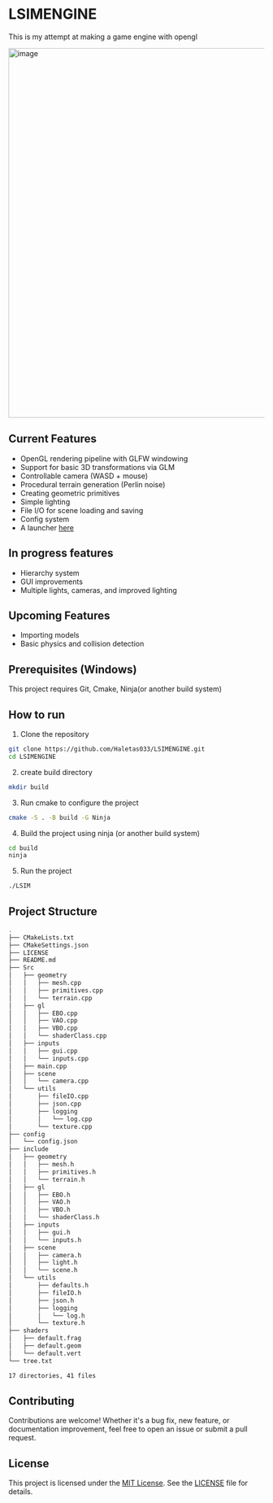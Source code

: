 # LSIMENGINE

This is my attempt at making a game engine with opengl

<img width="1147" height="727" alt="image" src="https://github.com/user-attachments/assets/9a74fad5-4774-465f-92ae-2d08e109c814" />

## Current Features
* OpenGL rendering pipeline with GLFW windowing
* Support for basic 3D transformations via GLM
* Controllable camera (WASD + mouse)
* Procedural terrain generation (Perlin noise)
* Creating geometric primitives
* Simple lighting
* File I/O for scene loading and saving
* Config system
* A launcher [here](https://github.com/Haletas033/LSIMLAUNCHER)

## In progress features
- Hierarchy system
- GUI improvements
- Multiple lights, cameras, and improved lighting

## Upcoming Features
- Importing models
- Basic physics and collision detection

## Prerequisites (Windows)
This project requires Git, Cmake, Ninja(or another build system)
## How to run
1. Clone the repository
```bash
git clone https://github.com/Haletas033/LSIMENGINE.git
cd LSIMENGINE
```
2. create build directory
```bash
mkdir build
```
3. Run cmake to configure the project
```bash
cmake -S . -B build -G Ninja
```
4. Build the project using ninja (or another build system)
```bash
cd build
ninja
```
5. Run the project
```bash
./LSIM
```
## Project Structure
<!-- TREE_START -->
```bash
.
├── CMakeLists.txt
├── CMakeSettings.json
├── LICENSE
├── README.md
├── Src
│   ├── geometry
│   │   ├── mesh.cpp
│   │   ├── primitives.cpp
│   │   └── terrain.cpp
│   ├── gl
│   │   ├── EBO.cpp
│   │   ├── VAO.cpp
│   │   ├── VBO.cpp
│   │   └── shaderClass.cpp
│   ├── inputs
│   │   ├── gui.cpp
│   │   └── inputs.cpp
│   ├── main.cpp
│   ├── scene
│   │   └── camera.cpp
│   └── utils
│       ├── fileIO.cpp
│       ├── json.cpp
│       ├── logging
│       │   └── log.cpp
│       └── texture.cpp
├── config
│   └── config.json
├── include
│   ├── geometry
│   │   ├── mesh.h
│   │   ├── primitives.h
│   │   └── terrain.h
│   ├── gl
│   │   ├── EBO.h
│   │   ├── VAO.h
│   │   ├── VBO.h
│   │   └── shaderClass.h
│   ├── inputs
│   │   ├── gui.h
│   │   └── inputs.h
│   ├── scene
│   │   ├── camera.h
│   │   ├── light.h
│   │   └── scene.h
│   └── utils
│       ├── defaults.h
│       ├── fileIO.h
│       ├── json.h
│       ├── logging
│       │   └── log.h
│       └── texture.h
├── shaders
│   ├── default.frag
│   ├── default.geom
│   └── default.vert
└── tree.txt

17 directories, 41 files
```
<!-- TREE_END -->
## Contributing
Contributions are welcome! Whether it's a bug fix, new feature, or documentation improvement, feel free to open an issue or submit a pull request.

## License

This project is licensed under the [MIT License](https://opensource.org/licenses/MIT).  See the [LICENSE](LICENSE) file for details.

